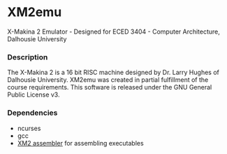 # XM2emu
X-Makina 2 Emulator - Designed for ECED 3404 - Computer Architecture, Dalhousie University

### Description
The X-Makina 2 is a 16 bit RISC machine designed by Dr. Larry Hughes of Dalhousie University. XM2emu was created in
partial fulfillment of the course requirements. This software is released under the GNU General Public License v3.

### Dependencies
* ncurses
* gcc
* [XM2 assembler](https://github.com/joshuaboud/XM2asm) for assembling executables
